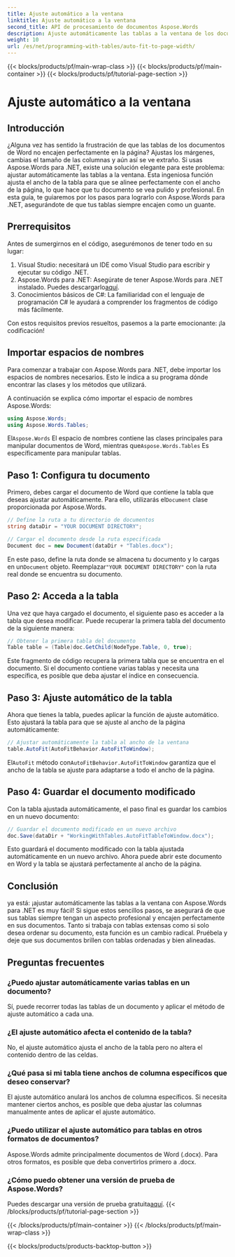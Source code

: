 ```yaml
---
title: Ajuste automático a la ventana
linktitle: Ajuste automático a la ventana
second_title: API de procesamiento de documentos Aspose.Words
description: Ajuste automáticamente las tablas a la ventana de los documentos de Word con Aspose.Words para .NET con esta guía paso a paso. Perfecta para obtener documentos más limpios y profesionales.
weight: 10
url: /es/net/programming-with-tables/auto-fit-to-page-width/
---
```


{{< blocks/products/pf/main-wrap-class >}}
{{< blocks/products/pf/main-container >}}
{{< blocks/products/pf/tutorial-page-section >}}

# Ajuste automático a la ventana

## Introducción

¿Alguna vez has sentido la frustración de que las tablas de los documentos de Word no encajen perfectamente en la página? Ajustas los márgenes, cambias el tamaño de las columnas y aún así se ve extraño. Si usas Aspose.Words para .NET, existe una solución elegante para este problema: ajustar automáticamente las tablas a la ventana. Esta ingeniosa función ajusta el ancho de la tabla para que se alinee perfectamente con el ancho de la página, lo que hace que tu documento se vea pulido y profesional. En esta guía, te guiaremos por los pasos para lograrlo con Aspose.Words para .NET, asegurándote de que tus tablas siempre encajen como un guante.

## Prerrequisitos

Antes de sumergirnos en el código, asegurémonos de tener todo en su lugar:

1. Visual Studio: necesitará un IDE como Visual Studio para escribir y ejecutar su código .NET.
2.  Aspose.Words para .NET: Asegúrate de tener Aspose.Words para .NET instalado. Puedes descargarlo[aquí](https://releases.aspose.com/words/net/).
3. Conocimientos básicos de C#: La familiaridad con el lenguaje de programación C# le ayudará a comprender los fragmentos de código más fácilmente.

Con estos requisitos previos resueltos, pasemos a la parte emocionante: ¡la codificación!

## Importar espacios de nombres

Para comenzar a trabajar con Aspose.Words para .NET, debe importar los espacios de nombres necesarios. Esto le indica a su programa dónde encontrar las clases y los métodos que utilizará.

A continuación se explica cómo importar el espacio de nombres Aspose.Words:

```csharp
using Aspose.Words;
using Aspose.Words.Tables;
```

 El`Aspose.Words` El espacio de nombres contiene las clases principales para manipular documentos de Word, mientras que`Aspose.Words.Tables` Es específicamente para manipular tablas.

## Paso 1: Configura tu documento

 Primero, debes cargar el documento de Word que contiene la tabla que deseas ajustar automáticamente. Para ello, utilizarás el`Document` clase proporcionada por Aspose.Words.

```csharp
// Define la ruta a tu directorio de documentos
string dataDir = "YOUR DOCUMENT DIRECTORY";

// Cargar el documento desde la ruta especificada
Document doc = new Document(dataDir + "Tables.docx");
```

 En este paso, define la ruta donde se almacena tu documento y lo cargas en un`Document` objeto. Reemplazar`"YOUR DOCUMENT DIRECTORY"` con la ruta real donde se encuentra su documento.

## Paso 2: Acceda a la tabla

Una vez que haya cargado el documento, el siguiente paso es acceder a la tabla que desea modificar. Puede recuperar la primera tabla del documento de la siguiente manera:

```csharp
// Obtener la primera tabla del documento
Table table = (Table)doc.GetChild(NodeType.Table, 0, true);
```

Este fragmento de código recupera la primera tabla que se encuentra en el documento. Si el documento contiene varias tablas y necesita una específica, es posible que deba ajustar el índice en consecuencia.

## Paso 3: Ajuste automático de la tabla

Ahora que tienes la tabla, puedes aplicar la función de ajuste automático. Esto ajustará la tabla para que se ajuste al ancho de la página automáticamente:

```csharp
// Ajustar automáticamente la tabla al ancho de la ventana
table.AutoFit(AutoFitBehavior.AutoFitToWindow);
```

 El`AutoFit` método con`AutoFitBehavior.AutoFitToWindow` garantiza que el ancho de la tabla se ajuste para adaptarse a todo el ancho de la página.

## Paso 4: Guardar el documento modificado

Con la tabla ajustada automáticamente, el paso final es guardar los cambios en un nuevo documento:

```csharp
// Guardar el documento modificado en un nuevo archivo
doc.Save(dataDir + "WorkingWithTables.AutoFitTableToWindow.docx");
```

Esto guardará el documento modificado con la tabla ajustada automáticamente en un nuevo archivo. Ahora puede abrir este documento en Word y la tabla se ajustará perfectamente al ancho de la página.

## Conclusión

ya está: ¡ajustar automáticamente las tablas a la ventana con Aspose.Words para .NET es muy fácil! Si sigue estos sencillos pasos, se asegurará de que sus tablas siempre tengan un aspecto profesional y encajen perfectamente en sus documentos. Tanto si trabaja con tablas extensas como si solo desea ordenar su documento, esta función es un cambio radical. Pruébela y deje que sus documentos brillen con tablas ordenadas y bien alineadas.

## Preguntas frecuentes

### ¿Puedo ajustar automáticamente varias tablas en un documento?  
Sí, puede recorrer todas las tablas de un documento y aplicar el método de ajuste automático a cada una.

### ¿El ajuste automático afecta el contenido de la tabla?  
No, el ajuste automático ajusta el ancho de la tabla pero no altera el contenido dentro de las celdas.

### ¿Qué pasa si mi tabla tiene anchos de columna específicos que deseo conservar?  
El ajuste automático anulará los anchos de columna específicos. Si necesita mantener ciertos anchos, es posible que deba ajustar las columnas manualmente antes de aplicar el ajuste automático.

### ¿Puedo utilizar el ajuste automático para tablas en otros formatos de documentos?  
Aspose.Words admite principalmente documentos de Word (.docx). Para otros formatos, es posible que deba convertirlos primero a .docx.

### ¿Cómo puedo obtener una versión de prueba de Aspose.Words?  
 Puedes descargar una versión de prueba gratuita[aquí](https://releases.aspose.com/).
{{< /blocks/products/pf/tutorial-page-section >}}

{{< /blocks/products/pf/main-container >}}
{{< /blocks/products/pf/main-wrap-class >}}

{{< blocks/products/products-backtop-button >}}

